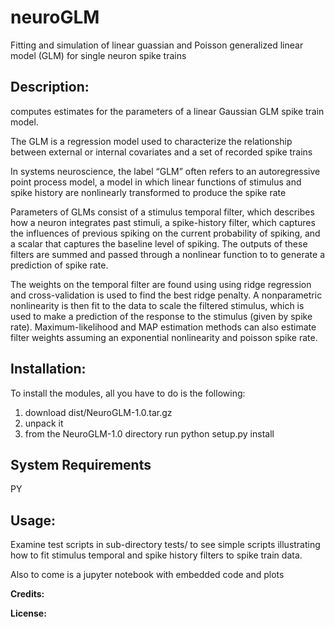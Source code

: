 # neuroGLM

Fitting and simulation of linear guassian and Poisson generalized linear model (GLM) for single neuron spike trains

**Description:**
-
computes estimates for the parameters of a linear Gaussian GLM spike train model.

The GLM is a regression model used to characterize the relationship between external or internal covariates and a set of
recorded spike trains
 
In systems neuroscience, the label “GLM” often refers to an autoregressive point process model, a model in which 
linear functions of stimulus and spike history are nonlinearly transformed to produce the spike rate

Parameters of GLMs consist of a stimulus temporal filter, which describes how a neuron integrates past stimuli,
a spike-history filter, which captures the influences of previous spiking on the current probability of spiking,
and a scalar that captures the baseline level of spiking. 
The outputs of these filters are summed and passed through a nonlinear function to 
to generate a prediction of spike rate. 

The weights on the temporal filter are found using using ridge regression and cross-validation is used to find
the best ridge penalty. A nonparametric nonlinearity is then fit to the data to scale the filtered stimulus, which is
used to make a prediction of the response to the stimulus (given by spike rate).
Maximum-likelihood and MAP estimation methods can also estimate filter weights assuming an exponential 
nonlinearity and poisson spike rate.  

**Installation:**
-
To install the modules, all you have to do is the following:
   1) download dist/NeuroGLM-1.0.tar.gz
   2) unpack it
   3) from the NeuroGLM-1.0 directory run python setup.py install

**System Requirements**
-
PY

**Usage:**
-
Examine test scripts in sub-directory tests/ to see simple scripts illustrating how to fit stimulus temporal and 
spike history filters to spike train data.

Also to come is a jupyter notebook with embedded code and plots

**Credits:**

**License:**








